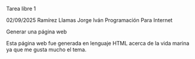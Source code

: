 Tarea libre 1

02/09/2025
Ramírez Llamas Jorge Iván
Programación Para Internet

Generar una página web


Esta página web fue generada en lenguaje HTML acerca de la vida marina ya que me gusta mucho el tema.
